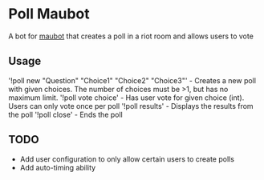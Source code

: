 # Poll Maubot
A bot for [maubot](https://github.com/maubot/maubot) that creates a poll in a riot room and allows users to vote

## Usage
'!poll new  "Question" "Choice1" "Choice2" "Choice3"' - Creates a new poll with given choices. The number of choices must be >1, but has no maximum limit.
'!poll vote choice' - Has user vote for given choice (int). Users can only vote once per poll
'!poll results' - Displays the results from the poll
'!poll close' - Ends the poll


## TODO
- Add user configuration to only allow certain users to create polls
- Add auto-timing ability
